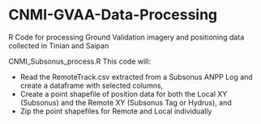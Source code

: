 # CNMI-GVAA-Data-Processing
R Code for processing Ground Validation imagery and positioning data collected in Tinian and Saipan

CNMI_Subsonus_process.R
This code will: 
* Read the RemoteTrack.csv extracted from a Subsonus ANPP Log and create a dataframe with selected columns,
* Create a point shapefile of position data for both the Local XY (Subsonus) and the Remote XY (Subsonus Tag or Hydrus), and 
* Zip the point shapefiles for Remote and Local individually
